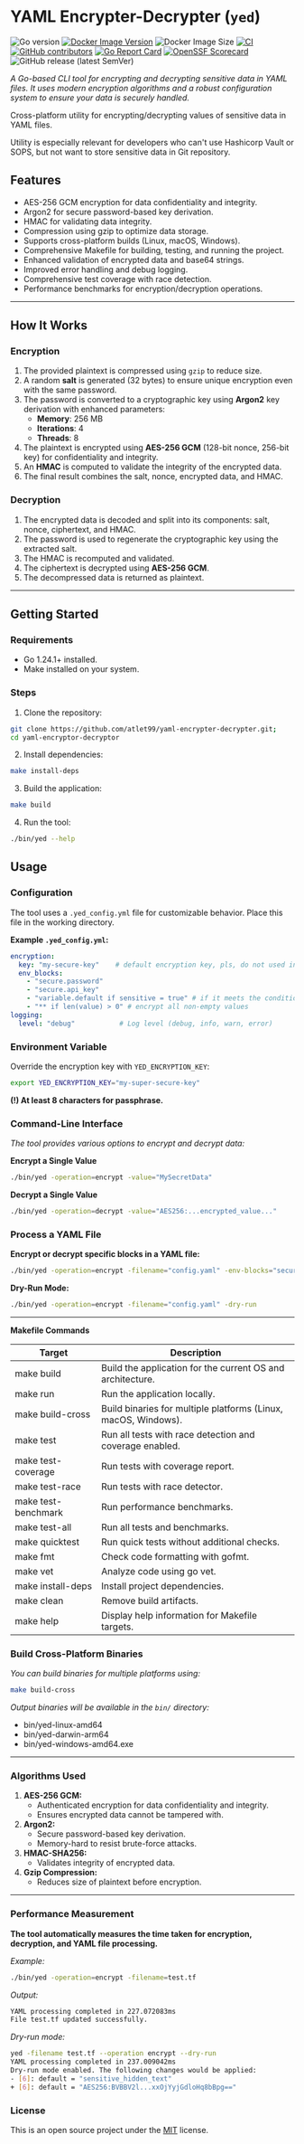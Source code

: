 # YAML Encrypter-Decrypter (`yed`)

![Go version](https://img.shields.io/github/go-mod/go-version/atlet99/yaml-encrypter-decrypter/main?style=flat&label=go-version) [![Docker Image Version](https://img.shields.io/docker/v/zetfolder17/yaml-encrypter-decrypter?label=docker%20image&sort=semver)](https://hub.docker.com/r/zetfolder17/yaml-encrypter-decrypter) ![Docker Image Size](https://img.shields.io/docker/image-size/zetfolder17/yaml-encrypter-decrypter/latest) [![CI](https://github.com/atlet99/yaml-encrypter-decrypter/actions/workflows/ci.yml/badge.svg)](https://github.com/atlet99/yaml-encrypter-decrypter/actions/workflows/ci.yml) [![GitHub contributors](https://img.shields.io/github/contributors/atlet99/yaml-encrypter-decrypter)](https://github.com/atlet99/yaml-encrypter-decrypter/graphs/contributors/) [![Go Report Card](https://goreportcard.com/badge/github.com/atlet99/yaml-encrypter-decrypter)](https://goreportcard.com/report/github.com/atlet99/yaml-encrypter-decrypter) [![OpenSSF Scorecard](https://api.securityscorecards.dev/projects/github.com/atlet99/yaml-encrypter-decrypter/badge)](https://securityscorecards.dev/viewer/?uri=github.com/atlet99/yaml-encrypter-decrypter) ![GitHub release (latest SemVer)](https://img.shields.io/github/v/release/atlet99/yaml-encrypter-decrypter?sort=semver)

*A Go-based CLI tool for encrypting and decrypting sensitive data in YAML files. It uses modern encryption algorithms and a robust configuration system to ensure your data is securely handled.*

Cross-platform utility for encrypting/decrypting values of sensitive data in YAML files.

Utility is especially relevant for developers who can't use Hashicorp Vault or SOPS, but not want to store sensitive data in Git repository.

## **Features**
- AES-256 GCM encryption for data confidentiality and integrity.
- Argon2 for secure password-based key derivation.
- HMAC for validating data integrity.
- Compression using gzip to optimize data storage.
- Supports cross-platform builds (Linux, macOS, Windows).
- Comprehensive Makefile for building, testing, and running the project.
- Enhanced validation of encrypted data and base64 strings.
- Improved error handling and debug logging.
- Comprehensive test coverage with race detection.
- Performance benchmarks for encryption/decryption operations.

---

## **How It Works**

### **Encryption**
1. The provided plaintext is compressed using `gzip` to reduce size.
2. A random **salt** is generated (32 bytes) to ensure unique encryption even with the same password.
3. The password is converted to a cryptographic key using **Argon2** key derivation with enhanced parameters:
   - **Memory**: 256 MB
   - **Iterations**: 4
   - **Threads**: 8
4. The plaintext is encrypted using **AES-256 GCM** (128-bit nonce, 256-bit key) for confidentiality and integrity.
5. An **HMAC** is computed to validate the integrity of the encrypted data.
6. The final result combines the salt, nonce, encrypted data, and HMAC.

### **Decryption**
1. The encrypted data is decoded and split into its components: salt, nonce, ciphertext, and HMAC.
2. The password is used to regenerate the cryptographic key using the extracted salt.
3. The HMAC is recomputed and validated.
4. The ciphertext is decrypted using **AES-256 GCM**.
5. The decompressed data is returned as plaintext.

---

## **Getting Started**

### **Requirements**
- Go 1.24.1+ installed.
- Make installed on your system.

### **Steps**
1. Clone the repository:
```bash
git clone https://github.com/atlet99/yaml-encrypter-decrypter.git;
cd yaml-encryptor-decryptor
```

2. Install dependencies:
```bash
make install-deps
```

3. Build the application:
```bash
make build
```

4. Run the tool:
```bash
./bin/yed --help
```

## **Usage**

### **Configuration**

The tool uses a `.yed_config.yml` file for customizable behavior. Place this file in the working directory.

**Example `.yed_config.yml`:**
```yaml
encryption:
  key: "my-secure-key"    # default encryption key, pls, do not used in production, only YED_ENCRYPTION_KEY
  env_blocks:
    - "secure.password"
    - "secure.api_key"
    - "variable.default if sensitive = true" # if it meets the condition
    - "** if len(value) > 0" # encrypt all non-empty values
logging:
  level: "debug"           # Log level (debug, info, warn, error)
```

### **Environment Variable**

Override the encryption key with `YED_ENCRYPTION_KEY`:
```bash
export YED_ENCRYPTION_KEY="my-super-secure-key"
```
**(!) At least 8 characters for passphrase.**

### **Command-Line Interface**

*The tool provides various options to encrypt and decrypt data:*

**Encrypt a Single Value**
```bash
./bin/yed -operation=encrypt -value="MySecretData"
```

**Decrypt a Single Value**
```bash
./bin/yed -operation=decrypt -value="AES256:...encrypted_value..."
```

### **Process a YAML File**

**Encrypt or decrypt specific blocks in a YAML file:**
```bash
./bin/yed -operation=encrypt -filename="config.yaml" -env-blocks="secure.password,secure.api_key"
```

**Dry-Run Mode:**
```bash
./bin/yed -operation=encrypt -filename="config.yaml" -dry-run
```

---

**Makefile Commands**

| Target            | Description                                                    |
| ----------------- | -------------------------------------------------------------- |
| make build        | Build the application for the current OS and architecture.     |
| make run          | Run the application locally.                                   |
| make build-cross  | Build binaries for multiple platforms (Linux, macOS, Windows). |
| make test         | Run all tests with race detection and coverage enabled.        |
| make test-coverage| Run tests with coverage report.                               |
| make test-race    | Run tests with race detector.                                 |
| make test-benchmark| Run performance benchmarks.                                   |
| make test-all     | Run all tests and benchmarks.                                 |
| make quicktest    | Run quick tests without additional checks.                     |
| make fmt          | Check code formatting with gofmt.                              |
| make vet          | Analyze code using go vet.                                     |
| make install-deps | Install project dependencies.                                  |
| make clean        | Remove build artifacts.                                        |
| make help         | Display help information for Makefile targets.                 |

### **Build Cross-Platform Binaries**

*You can build binaries for multiple platforms using:*
```bash
make build-cross
```

*Output binaries will be available in the `bin/` directory:*
* bin/yed-linux-amd64
* bin/yed-darwin-arm64
* bin/yed-windows-amd64.exe

---

### **Algorithms Used**

1. **AES-256 GCM:**
   * Authenticated encryption for data confidentiality and integrity.
   * Ensures encrypted data cannot be tampered with.
2. **Argon2:**
   * Secure password-based key derivation.
   * Memory-hard to resist brute-force attacks.
3. **HMAC-SHA256:**
   * Validates integrity of encrypted data.
4. **Gzip Compression:**
   * Reduces size of plaintext before encryption.

---

### **Performance Measurement**

**The tool automatically measures the time taken for encryption, decryption, and YAML file processing.**

*Example:*
```bash
./bin/yed -operation=encrypt -filename=test.tf
```

*Output:*
```bash
YAML processing completed in 227.072083ms
File test.tf updated successfully.
```

*Dry-run mode:*
```bash
yed -filename test.tf --operation encrypt --dry-run
YAML processing completed in 237.009042ms
Dry-run mode enabled. The following changes would be applied:
- [6]: default = "sensitive_hidden_text"
+ [6]: default = "AES256:BVBBV2l...xxOjYyjGdloHq8bBpg=="
```

### **License**

This is an open source project under the [MIT](https://github.com/atlet99/yaml-encrypter-decrypter/blob/main/LICENSE) license.